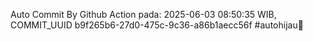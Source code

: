 Auto Commit By Github Action pada: 2025-06-03 08:50:35 WIB, COMMIT_UUID b9f265b6-27d0-475c-9c36-a86b1aecc56f #autohijau🗿
